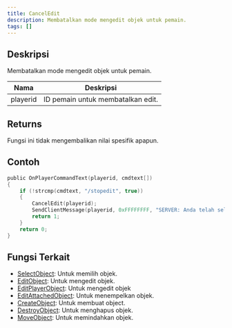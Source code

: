 ```yaml
---
title: CancelEdit
description: Membatalkan mode mengedit objek untuk pemain.
tags: []
---
```


<VersionWarn version='SA-MP 0.3e' />

## Deskripsi

Membatalkan mode mengedit objek untuk pemain.

| Nama     | Deskripsi                              |
| -------- | ------------------------------------------ |
| playerid | ID pemain untuk membatalkan edit.      |

## Returns

Fungsi ini tidak mengembalikan nilai spesifik apapun.

## Contoh

```c
public OnPlayerCommandText(playerid, cmdtext[])
{
    if (!strcmp(cmdtext, "/stopedit", true))
    {
        CancelEdit(playerid);
        SendClientMessage(playerid, 0xFFFFFFFF, "SERVER: Anda telah selesai mengedit objek!");
        return 1;
    }
    return 0;
}
```

## Fungsi Terkait

- [SelectObject](SelectObject): Untuk memilih objek.
- [EditObject](EditObject): Untuk mengedit objek.
- [EditPlayerObject](EditPlayerObject): Untuk mengedit objek
- [EditAttachedObject](EditAttachedObject): Untuk menempelkan objek.
- [CreateObject](CreateObject): Untuk membuat object.
- [DestroyObject](DestroyObject): Untuk menghapus objek.
- [MoveObject](MoveObject): Untuk memindahkan objek.
